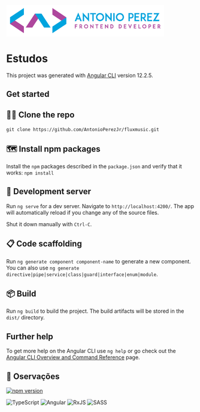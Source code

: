 ![Alt text](/src/assets/img/logo.png)

# Estudos

This project was generated with [Angular CLI](https://github.com/angular/angular-cli) version 12.2.5.

## Get started

## 👯‍♀️ Clone the repo

`git clone https://github.com/AntonioPerezJr/fluxmusic.git`

## 🗺️ Install npm packages

Install the `npm` packages described in the `package.json` and verify that it works: `npm install`

## 🚀 Development server

Run `ng serve` for a dev server. Navigate to `http://localhost:4200/`. The app will automatically reload if you change any of the source files.

Shut it down manually with `Ctrl-C`.

## 📋 Code scaffolding

Run `ng generate component component-name` to generate a new component. You can also use `ng generate directive|pipe|service|class|guard|interface|enum|module`.

## 📦 Build

Run `ng build` to build the project. The build artifacts will be stored in the `dist/` directory.

## Further help

To get more help on the Angular CLI use `ng help` or go check out the [Angular CLI Overview and Command Reference](https://angular.io/cli) page.

## 📌 Oservações

[![npm version](https://badge.fury.io/js/@angular%2Fcore.svg)](https://badge.fury.io/js/@angular%2Fcore)

![TypeScript](https://img.shields.io/badge/typescript-%23007ACC.svg?style=for-the-badge&logo=typescript&logoColor=white)
![Angular](https://img.shields.io/badge/angular-%23DD0031.svg?style=for-the-badge&logo=angular&logoColor=white)
![RxJS](https://img.shields.io/badge/rxjs-%23B7178C.svg?style=for-the-badge&logo=reactivex&logoColor=white)
![SASS](https://img.shields.io/badge/SASS-hotpink.svg?style=for-the-badge&logo=SASS&logoColor=white)
<!-- ![Adobe Illustrator](https://img.shields.io/badge/adobeillustrator-%23FF9A00.svg?style=for-the-badge&logo=adobeillustrator&logoColor=white) -->
<!-- ![Bootstrap](https://img.shields.io/badge/bootstrap-%23563D7C.svg?style=for-the-badge&logo=bootstrap&logoColor=white) -->


